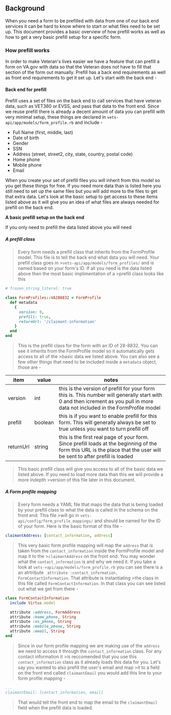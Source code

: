 ## Background
When you need a form to be prefilled with data from one of our back end services it can be hard to know where to start or what files need to be set up. This document provides a basic overview of how prefill works as well as how to get a very basic prefill setup for a specific form.

### How prefill works
In order to make Veteran's lives easier we have a feature that can prefill a form on VA.gov with data so that the Veteran does not have to fill that section of the form out manually. Prefill has a back end requirements as well as front end requirements to get it set up. Let's start with the back end -

#### Back end for prefill
Prefill uses a set of files on the back end to call services that have veteran data, such as VET360 or EVSS, and pass that data to the front end. Since we reuse prefill there is already a decent amount of data you can prefill with very minimal setup, these things are declared in `vets-api/app/models/form_profile.rb` and include -

- Full Name (first, middle, last)
- Date of birth
- Gender
- SSN
- Address (street, street2, city, state, country, postal code)
- Home phone
- Mobile phone
- Email

When you create your set of prefill files you will inherit from this model so you get these things for free. If you need more data than is listed here you still need to set up the same files but you will add more to the files to get that extra data. Let's look at the basic setup to get access to these items listed above as it will give you an idea of what files are always needed for prefill on the back end.

**A basic prefill setup on the back end**
<p>If you only need to prefill the data listed above you will need</p>

##### A prefill class

>Every form needs a prefill class that inherits from the FormProfile model. This file is to tell the back end what data you will need. Your prefill class goes in >`vets-api/app/models/form_profiles/` and is named based on your form's ID. If all you need is the data listed above then the most basic implimentation of a >prefill class looks like this
```ruby
# frozen_string_literal: true

class FormProfiles::VA288832 < FormProfile
  def metadata
    {
      version: 0,
      prefill: true,
      returnUrl: '/claimant-information'
    }
  end
end
```
>This is the prefill class for the form with an ID of 28-8832. You can see it inherits from the FormProfile model so it automatically gets access to all of the >basic data we listed above. You can also see a few other things that need to be included inside a `metadata` object, those are -

| item | value | notes |
|------|--------|-------|
| version | int | this is the version of prefill for your form this is. This number will generally start with 0 and then icrement as you pull in more data not included in the FormProfile model |
| prefill | boolean | this is if you want to enable prefill for this form. This will generally always be set to true unless you want to turn prefill off |
| returnUrl | string | this is the first real page of your form. Since prefill loads at the beginning of the form this URL is the place that the user will be sent to after prefill is loaded |

>This basic prefill class will give you access to all of the basic data we listed above. If you need to load more data than this we will provide a more indepth >version of this file later in this document.

##### A Form profile mapping

>Every form needs a YAML file that maps the data that is being loaded by your prefill class to what the data is called in the schema on the front end. This file >will go in `vets-api/config/form_profile_mappings/` and should be named for the ID of your form. Here is the basic format of this file -
```yaml
claimantAddress: [contact_information, address]
```
>This very basic form profile mapping will map the `address` that is taken from the `contact_information` inside the FormProfile model and map it to the >`claimantAddress` on the front end. You may wonder what the `contact_information` is and why we need it. If you take a look at `vets->api/app/models/form_profile.rb` you can see there is a an atrtribute ` attribute :contact_information, FormContactInformation`. That attribute is instantiating >the class in this file called `FormContactInformation`. In that class you can see listed out what we get from there -
```ruby
class FormContactInformation
  include Virtus.model

  attribute :address, FormAddress
  attribute :home_phone, String
  attribute :us_phone, String
  attribute :mobile_phone, String
  attribute :email, String
end
```
>Since in our form profile mapping we are making use of the `address` we need to access it through the `contact_information` class. For any contact information it >is reccomended that you use this `contact_information` class as it already loads this data for you. Let's say you wanted to also prefill the user's email and map >it to a field on the front end called `claimantEmail` you would add this line to your form profile mapping -
```yaml
...
claimantEmail: [contact_information, email]
```
>That would tell the front end to map the email to the `claimantEmail` field when the prefill data is loaded.



